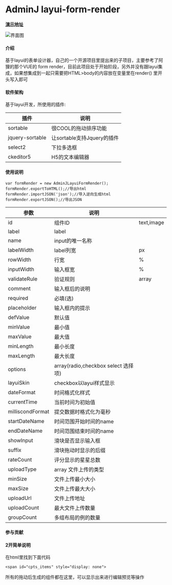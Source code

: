 # AdminJ layui-form-render

[ **演示地址** ](http://http://47.100.117.64:18088/app/editor.html)

![界面图](https://images.gitee.com/uploads/images/2021/0720/001030_f747e566_9463723.jpeg "editor1.jpg")

#### 介绍
基于layui的表单设计器，自己的一个开源项目里提出来的子项目，主要参考了阿狸的那个VUE的 form render，目前此项目处于开始阶段，另外并没有跟layui集成，如果想集成到一起只需要把HTML>body的内容放在变量里在render() 里开头写入即可

#### 软件架构
基于layui开发，所使用的插件:


|  插件 | 说明  |
|---|---|
| sortable  |  很COOL的拖动排序功能 |
|  jquery-sortable | 让sortable支持Jquery的插件  |
| select2  |  下拉多选框 |
|  ckeditor5 |  H5的文本编辑器 |




#### 使用说明


```
var formRender = new AdminJLayuiFormRender();
formRender.exportToHTML();//导出html
formRender.importJSON('json');//导入逆向生成html
formRender.exportJSON();//导出JSON
```
| 参数           | 说明      |            |
|--------------|---------|------------|
| id           | 组件ID    | text,image |
|label |   label   |            |
| name |   input的唯一名称   |            |
| labelWidth   | label列宽 | px         |
| rowWidth     | 行宽      | %          |
| inputWidth   | 输入框宽    | %          |
| validateRule | 验证规则    | array      |
| comment      | 输入框后的说明 |            |
| required     | 必填(选)   |            |
| placeholder  | 输入框内的提示 |            |
| defValue     | 默认值     |            |
| minValue|   最小值   |            |
| maxValue |   最大值   |            |
|minLength |  最小长度    |            |
| maxLength |  最大长度    |            |
|options |   array(radio,checkbox select 选择项)   |            |
| layuiSkin|   checkbox以layui样式显示   |            |
|dateFormat |  时间格式化样式    |            |
|currentTime |   当前时间为初始值   |            |
|milliscondFormat |  提交数据时格式化为毫秒    |            |
|startDateName | 时间范围开始时间的name     |            |
|endDateName |  时间范围结束时间的name    |            |
|showInput |   滑块是否显示输入框   |            |
|suffix |  滑块拖动时显示的后缀    |            |
|rateCount |  评分显示的星星总数    |            |
|uploadType |   array 文件上传的类型   |            |
| minSize |  文件上传最小大小   |            |
| maxSize |  文件上传最大大小   |            |
| uploadUrl | 文件上传地址    |            |
| uploadCount | 最大文件上传数量    |            |
| groupCount |  多组布局的例的数量   |            |





#### 参与贡献


#### 2开简单说明

在html里找到下面代码
```
<span id="cpts_items" style="display: none">
```
所有的拖动后生成的组件都在这里，可以显示出来进行编辑预览等操作
